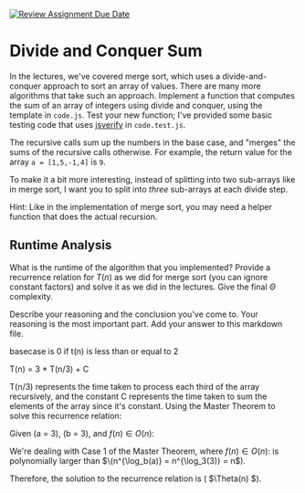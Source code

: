 [![Review Assignment Due Date](https://classroom.github.com/assets/deadline-readme-button-24ddc0f5d75046c5622901739e7c5dd533143b0c8e959d652212380cedb1ea36.svg)](https://classroom.github.com/a/E1vcEWuv)
# Divide and Conquer Sum

In the lectures, we've covered merge sort, which uses a divide-and-conquer
approach to sort an array of values. There are many more algorithms that take
such an approach. Implement a function that computes the sum of an array of
integers using divide and conquer, using the template in `code.js`. Test your
new function; I've provided some basic testing code that uses
[jsverify](https://jsverify.github.io/) in `code.test.js`.

The recursive calls sum up the numbers in the base case, and "merges" the sums
of the recursive calls otherwise. For example, the return value for the array `a
= [1,5,-1,4]` is `9`.

To make it a bit more interesting, instead of splitting into two sub-arrays like
in merge sort, I want you to split into *three* sub-arrays at each divide step.

Hint: Like in the implementation of merge sort, you may need a helper function
that does the actual recursion.

## Runtime Analysis

What is the runtime of the algorithm that you implemented? Provide a recurrence
relation for $T(n)$ as we did for merge sort (you can ignore constant factors)
and solve it as we did in the lectures. Give the final $\Theta$ complexity.

Describe your reasoning and the conclusion you've come to. Your reasoning is the
most important part. Add your answer to this markdown file.

basecase is 0 if t(n) is less than or equal to 2

T(n) = 3 * T(n/3) + C

T(n/3) represents the time taken to process each third of the array recursively, and the constant C represents the time taken to sum the elements of the array since it's constant.
Using the Master Theorem to solve this recurrence relation:

Given \(a = 3\), \(b = 3\), and  $f(n) \in O(n)$:

We're dealing with Case 1 of the Master Theorem, where  $f(n) \in O(n)$: is polynomially larger than $\(n^{\log_b(a)} = n^{\log_3(3)} = n$\).

Therefore, the solution to the recurrence relation is \( $\Theta(n) $\).
